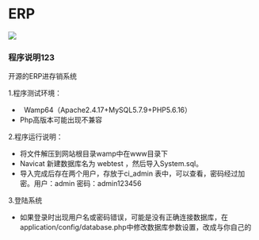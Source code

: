 # ERP
![](https://img.shields.io/badge/language-php-orange.svg)
### 程序说明123
开源的ERP进存销系统
<div>1.程序测试环境：</div><div><ul><li>&nbsp; Wamp64（Apache2.4.17+MySQL5.7.9+PHP5.6.16）</li><li>Php高版本可能出现不兼容</li></ul></div><div>2.程序运行说明：</div><div><ul><li>将文件解压到网站根目录wamp中在www目录下</li><li>Navicat 新建数据库名为 webtest ，然后导入System.sql。</li><li>导入完成后存在两个用户，存放于ci_admin 表中，可以查看，密码经过加密。用户：admin 密码：admin123456</li></ul></div><div>3.登陆系统<br><ul><li>如果登录时出现用户名或密码错误，可能是没有正确连接数据库，在application/config/database.php中修改数据库参数设置，改成与你自己的</li></ul></div>
